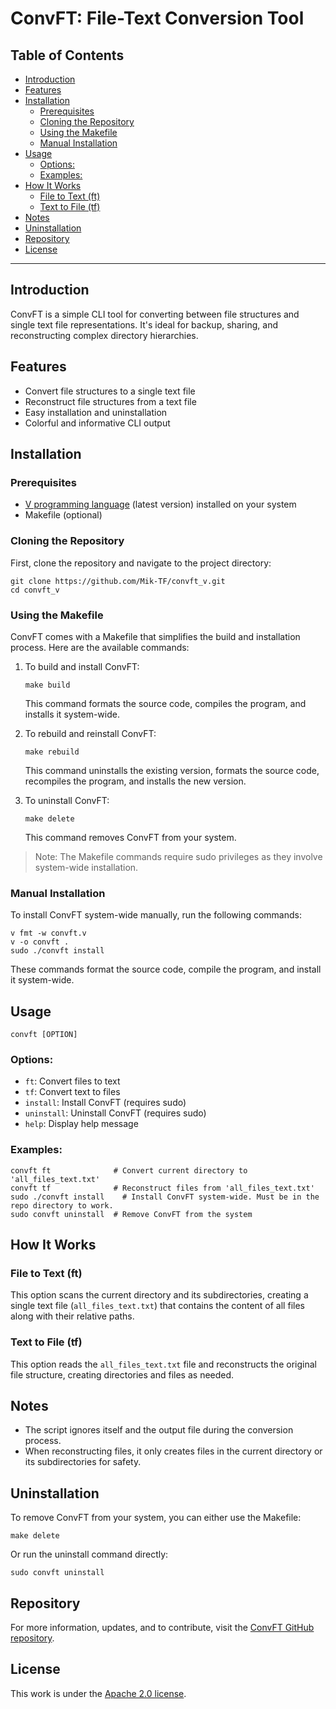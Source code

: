 
<h1>ConvFT: File-Text Conversion Tool</h1>

<h2>Table of Contents</h2>

- [Introduction](#introduction)
- [Features](#features)
- [Installation](#installation)
  - [Prerequisites](#prerequisites)
  - [Cloning the Repository](#cloning-the-repository)
  - [Using the Makefile](#using-the-makefile)
  - [Manual Installation](#manual-installation)
- [Usage](#usage)
  - [Options:](#options)
  - [Examples:](#examples)
- [How It Works](#how-it-works)
  - [File to Text (ft)](#file-to-text-ft)
  - [Text to File (tf)](#text-to-file-tf)
- [Notes](#notes)
- [Uninstallation](#uninstallation)
- [Repository](#repository)
- [License](#license)

---

## Introduction

ConvFT is a simple CLI tool for converting between file structures and single text file representations. It's ideal for backup, sharing, and reconstructing complex directory hierarchies.

## Features

- Convert file structures to a single text file
- Reconstruct file structures from a text file
- Easy installation and uninstallation
- Colorful and informative CLI output

## Installation

### Prerequisites

- [V programming language](https://vlang.io/) (latest version) installed on your system
- Makefile (optional)

### Cloning the Repository

First, clone the repository and navigate to the project directory:

```
git clone https://github.com/Mik-TF/convft_v.git
cd convft_v
```

### Using the Makefile

ConvFT comes with a Makefile that simplifies the build and installation process. Here are the available commands:

1. To build and install ConvFT:
   ```
   make build
   ```
   This command formats the source code, compiles the program, and installs it system-wide.

2. To rebuild and reinstall ConvFT:
   ```
   make rebuild
   ```
   This command uninstalls the existing version, formats the source code, recompiles the program, and installs the new version.

3. To uninstall ConvFT:
   ```
   make delete
   ```
   This command removes ConvFT from your system.

> Note: The Makefile commands require sudo privileges as they involve system-wide installation.

### Manual Installation

To install ConvFT system-wide manually, run the following commands:

```
v fmt -w convft.v
v -o convft .
sudo ./convft install
```

These commands format the source code, compile the program, and install it system-wide.

## Usage

```
convft [OPTION]
```

### Options:

- `ft`: Convert files to text
- `tf`: Convert text to files
- `install`: Install ConvFT (requires sudo)
- `uninstall`: Uninstall ConvFT (requires sudo)
- `help`: Display help message

### Examples:

```
convft ft              # Convert current directory to 'all_files_text.txt'
convft tf              # Reconstruct files from 'all_files_text.txt'
sudo ./convft install    # Install ConvFT system-wide. Must be in the repo directory to work.
sudo convft uninstall  # Remove ConvFT from the system
```

## How It Works

### File to Text (ft)
This option scans the current directory and its subdirectories, creating a single text file (`all_files_text.txt`) that contains the content of all files along with their relative paths.

### Text to File (tf)
This option reads the `all_files_text.txt` file and reconstructs the original file structure, creating directories and files as needed.

## Notes

- The script ignores itself and the output file during the conversion process.
- When reconstructing files, it only creates files in the current directory or its subdirectories for safety.

## Uninstallation

To remove ConvFT from your system, you can either use the Makefile:

```
make delete
```

Or run the uninstall command directly:

```
sudo convft uninstall
```

## Repository

For more information, updates, and to contribute, visit the [ConvFT GitHub repository](https://github.com/Mik-TF/convft_v).

## License

This work is under the [Apache 2.0 license](./LICENSE).